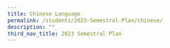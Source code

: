 ```yaml
---
title: Chinese Language
permalink: /students/2023-Semestral-Plan/chinese/
description: ""
third_nav_title: 2023 Semestral Plan
---
```


